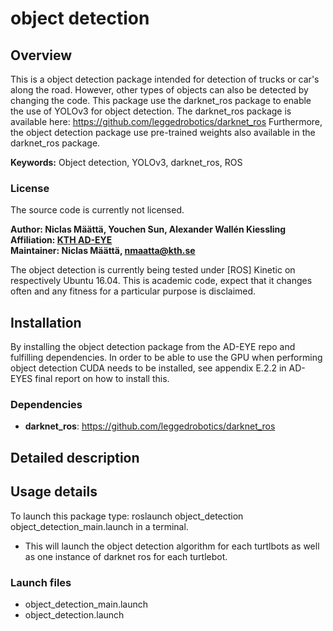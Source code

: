 # object detection

## Overview

This is a object detection package intended for detection of trucks or car's along the road.
However, other types of objects can also be detected by changing the code.
This package use the darknet_ros package to enable the use of YOLOv3 for object detection.
The darknet_ros package is available here: https://github.com/leggedrobotics/darknet_ros
Furthermore, the object detection package use pre-trained weights also available in the darknet_ros package.

**Keywords:** Object detection, YOLOv3, darknet_ros, ROS

### License

The source code is currently not licensed.

**Author: Niclas Määttä, Youchen Sun, Alexander Wallén Kiessling<br />
Affiliation: [KTH AD-EYE](https://www.adeye.se/)<br />
Maintainer: Niclas Määttä, nmaatta@kth.se**

The object detection is currently being tested under [ROS] Kinetic on respectively Ubuntu 16.04.
This is academic code, expect that it changes often and any fitness for a particular purpose is disclaimed.

## Installation

By installing the object detection package from the AD-EYE repo and fulfilling dependencies.
In order to be able to use the GPU when performing object detection CUDA needs to be installed, 
see appendix E.2.2 in AD-EYES final report on how to install this.

### Dependencies

* **darknet_ros**: https://github.com/leggedrobotics/darknet_ros

## Detailed description

## Usage details

To launch this package type: roslaunch object_detection object_detection_main.launch in a terminal.

* This will launch the object detection algorithm for each turtlbots as well as one instance of darknet ros
for each turtlebot.

### Launch files

* object_detection_main.launch 
* object_detection.launch






